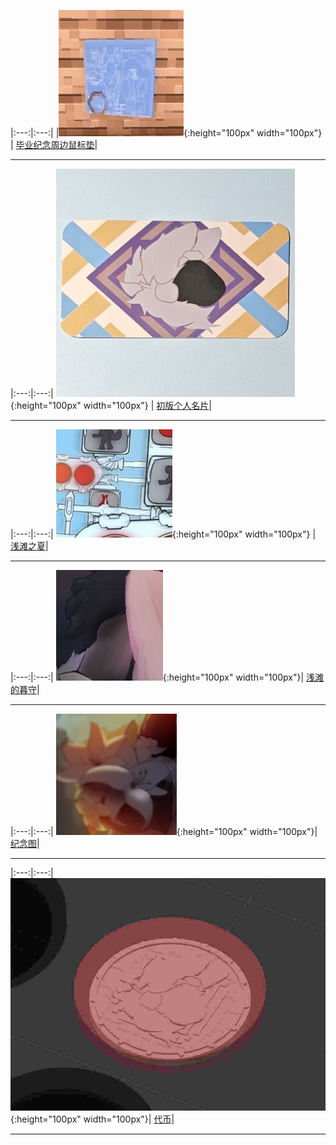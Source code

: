 
|:---:|:---:|
|![周边鼠标垫](/img/smol/bprint_smol.jpg){:height="100px" width="100px"} | [毕业纪念周边鼠标垫](https://akirastation.github.io/2024/05/06/project_blueprint/)|

-------------

|:---:|:---:|
![初版个人名片](/img/smol/bcard_smol.jpg){:height="100px" width="100px"} | [初版个人名片](https://akirastation.github.io/2022/08/06/project_bcard/)|

-------------

|:---:|:---:|
![浅滩之夏](/img/smol/summer_smol.jpg){:height="100px" width="100px"} | [浅滩之夏](https://akirastation.github.io/2023/09/04/project_summer/)|

-------------

|:---:|:---:|
![浅滩的暮守](/img/smol/guardian_smol.jpg){:height="100px" width="100px"}| [浅滩的暮守](https://akirastation.github.io/2023/06/17/project_guardian/)|

-------------

|:---:|:---:|
![clog](/img/smol/clog_smol.jpg){:height="100px" width="100px"}| [纪念图](https://akirastation.github.io/2020/01/01/project_clog/)|

-------------

|:---:|:---:|
![token](/img/smol/token_smol.jpg){:height="100px" width="100px"}| [代币](https://akirastation.github.io/2025/10/29/project_token/)|

-------------
